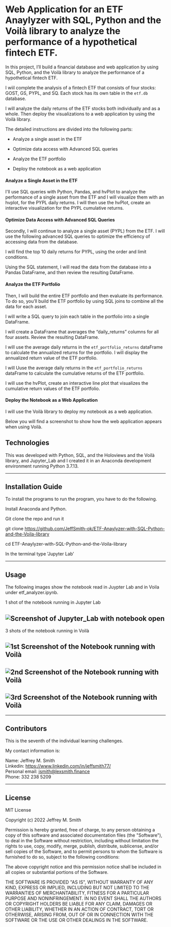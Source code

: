# Web Application for an ETF Anaylyzer with SQL, Python and the Voilà library to analyze the performance of a hypothetical fintech ETF.

In this project, I’ll build a financial database and web application by using SQL, Python, and the Voilà library to analyze the performance of a hypothetical fintech ETF.

I wiil complete the analysis of a fintech ETF that consists of four stocks: GOST, GS, PYPL, and SQ. Each stock has its own table in the `etf.db` database.

I will analyze the daily returns of the ETF stocks both individually and as a whole. Then deploy the visualizations to a web application by using the Voilà library.

The detailed instructions are divided into the following parts:

- Analyze a single asset in the ETF

- Optimize data access with Advanced SQL queries

- Analyze the ETF portfolio

- Deploy the notebook as a web application

#### Analyze a Single Asset in the ETF

I'll use SQL queries with Python, Pandas, and hvPlot to analyze the performance of a single asset from the ETF and I will visualize them with an hvplot, for the PYPL daily returns. I will then use the hvPlot, create an interactive visualization for the PYPL cumulative returns.

#### Optimize Data Access with Advanced SQL Queries

Secondly, I will continue to analyze a single asset (PYPL) from the ETF. I will use the following advanced SQL queries to optimize the efficiency of accessing data from the database.

I will find the top 10 daily returns for PYPL, using the order and limit conditions.

Using the SQL statement, I will read the data from the database into a Pandas DataFrame, and then review the resulting DataFrame.

#### Analyze the ETF Portfolio

Then, I will build the entire ETF portfolio and then evaluate its performance. To do so, you’ll build the ETF portfolio by using SQL joins to combine all the data for each asset.

I will write a SQL query to join each table in the portfolio into a single DataFrame.

I will create a DataFrame that averages the “daily_returns” columns for all four assets. Review the resulting DataFrame.

I will use the average daily returns in the `etf_portfolio_returns` dataFrame to calculate the annualized returns for the portfolio. I will display the annualized return value of the ETF portfolio.

I will Uuse the average daily returns in the `etf_portfolio_returns` dataFrame to calculate the cumulative returns of the ETF portfolio.

I will use the hvPlot, create an interactive line plot that visualizes the cumulative return values of the ETF portfolio.

#### Deploy the Notebook as a Web Application

I will use the Voilà library to deploy my notebook as a web application.

Below you will find a screenshot to show how the web application appears when using Voilà.

## Technologies

This was developed with Python, SQL, and the Holoviews and the Voilà library, and Jupyter_Lab and I created it in an Anaconda development environment running Python 3.7.13.

---

## Installation Guide

To install the programs to run the program, you have to do the following.

Install Anaconda and Python. </br>

Git clone the repo and run it

git clone https://github.com/JeffSmith-ok/ETF-Anaylyzer-with-SQL-Python-and-the-Voila-library

cd ETF-Anaylyzer-with-SQL-Python-and-the-Voila-library

In the terminal type 'Jupyter Lab'

---

## Usage

The following images show the notebook read in Juypter Lab and in Voila under etf_analyzer.ipynb.

1 shot of the notebook running in Jupyter Lab

## ![Screenshot of Jupyter_Lab with notebook open](Images/Jupyter_Lab.jpg) </br>

3 shots of the notebook running in Voilà

## ![ 1st Screenshot of the Notebook running with Voilà](Images/Voila1.jpg) </br>

## ![ 2nd Screenshot of the Notebook running with Voilà](Images/Voila2.jpg) </br>

## ![ 3rd Screenshot of the Notebook running with Voilà](Images/Voila3.jpg) </br>

---

## Contributors

This is the seventh of the individual learning challenges.

My contact information is:

Name: Jeffrey M. Smith </br>
Linkedin: https://www.linkedin.com/in/jeffsmith77/ </br>
Personal email: jsmith@lexsmith.finance </br>
Phone: 332 238 5209

---

## License

MIT License

Copyright (c) 2022 Jeffrey M. Smith

Permission is hereby granted, free of charge, to any person obtaining a copy of this software and associated documentation files (the "Software"), to deal in the Software without restriction, including without limitation the rights to use, copy, modify, merge, publish, distribute, sublicense, and/or sell
copies of the Software, and to permit persons to whom the Software is furnished to do so, subject to the following conditions:

The above copyright notice and this permission notice shall be included in all copies or substantial portions of the Software.

THE SOFTWARE IS PROVIDED "AS IS", WITHOUT WARRANTY OF ANY KIND, EXPRESS OR IMPLIED, INCLUDING BUT NOT LIMITED TO THE WARRANTIES OF MERCHANTABILITY, FITNESS FOR A PARTICULAR PURPOSE AND NONINFRINGEMENT. IN NO EVENT SHALL THE AUTHORS OR COPYRIGHT HOLDERS BE LIABLE FOR ANY CLAIM, DAMAGES OR OTHER LIABILITY, WHETHER IN AN ACTION OF CONTRACT, TORT OR OTHERWISE, ARISING FROM, OUT OF OR IN CONNECTION WITH THE SOFTWARE OR THE USE OR OTHER DEALINGS IN THE
SOFTWARE.

```

```
